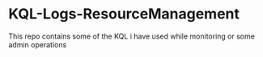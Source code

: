 # KQL-Logs-ResourceManagement
This repo contains some of the KQL i have used while monitoring or some admin operations
